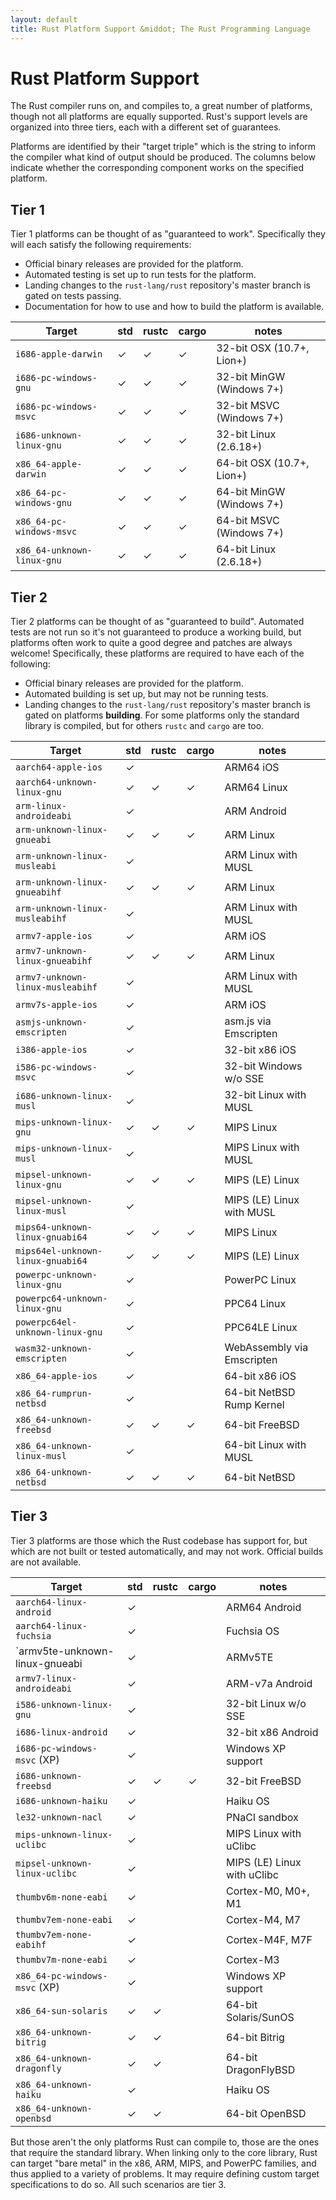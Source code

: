 ```yaml
---
layout: default
title: Rust Platform Support &middot; The Rust Programming Language
---
```


# Rust Platform Support

The Rust compiler runs on, and compiles to, a great number of platforms, though
not all platforms are equally supported. Rust's support levels are organized
into three tiers, each with a different set of guarantees.

Platforms are identified by their "target triple" which is the string to inform
the compiler what kind of output should be produced. The columns below indicate
whether the corresponding component works on the specified platform.

## Tier 1

Tier 1 platforms can be thought of as "guaranteed to work".
Specifically they will each satisfy the following requirements:

* Official binary releases are provided for the platform.
* Automated testing is set up to run tests for the platform.
* Landing changes to the `rust-lang/rust` repository's master branch is gated on
  tests passing.
* Documentation for how to use and how to build the platform is available.

|  Target                       | std |rustc|cargo| notes                      |
|-------------------------------|-----|-----|-----|----------------------------|
| `i686-apple-darwin`           |  ✓  |  ✓  |  ✓  | 32-bit OSX (10.7+, Lion+)  |
| `i686-pc-windows-gnu`         |  ✓  |  ✓  |  ✓  | 32-bit MinGW (Windows 7+)  |
| `i686-pc-windows-msvc`        |  ✓  |  ✓  |  ✓  | 32-bit MSVC (Windows 7+)   |
| `i686-unknown-linux-gnu`      |  ✓  |  ✓  |  ✓  | 32-bit Linux (2.6.18+)     |
| `x86_64-apple-darwin`         |  ✓  |  ✓  |  ✓  | 64-bit OSX (10.7+, Lion+)  |
| `x86_64-pc-windows-gnu`       |  ✓  |  ✓  |  ✓  | 64-bit MinGW (Windows 7+)  |
| `x86_64-pc-windows-msvc`      |  ✓  |  ✓  |  ✓  | 64-bit MSVC (Windows 7+)   |
| `x86_64-unknown-linux-gnu`    |  ✓  |  ✓  |  ✓  | 64-bit Linux (2.6.18+)     |

## Tier 2

Tier 2 platforms can be thought of as "guaranteed to build". Automated tests
are not run so it's not guaranteed to produce a working build, but platforms
often work to quite a good degree and patches are always welcome! Specifically,
these platforms are required to have each of the following:

* Official binary releases are provided for the platform.
* Automated building is set up, but may not be running tests.
* Landing changes to the `rust-lang/rust` repository's master branch is gated on
  platforms **building**. For some platforms only the standard library is
  compiled, but for others `rustc` and `cargo` are too.

|  Target                           | std |rustc|cargo| notes                      |
|-----------------------------------|-----|-----|-----|----------------------------|
| `aarch64-apple-ios`               |  ✓  |     |     | ARM64 iOS                  |
| `aarch64-unknown-linux-gnu`       |  ✓  |  ✓  |  ✓  | ARM64 Linux                |
| `arm-linux-androideabi`           |  ✓  |     |     | ARM Android                |
| `arm-unknown-linux-gnueabi`       |  ✓  |  ✓  |  ✓  | ARM Linux                  |
| `arm-unknown-linux-musleabi`      |  ✓  |     |     | ARM Linux with MUSL        |
| `arm-unknown-linux-gnueabihf`     |  ✓  |  ✓  |  ✓  | ARM Linux                  |
| `arm-unknown-linux-musleabihf`    |  ✓  |     |     | ARM Linux with MUSL        |
| `armv7-apple-ios`                 |  ✓  |     |     | ARM iOS                    |
| `armv7-unknown-linux-gnueabihf`   |  ✓  |  ✓  |  ✓  | ARM Linux                  |
| `armv7-unknown-linux-musleabihf`  |  ✓  |     |     | ARM Linux with MUSL        |
| `armv7s-apple-ios`                |  ✓  |     |     | ARM iOS                    |
| `asmjs-unknown-emscripten`        |  ✓  |     |     | asm.js via Emscripten      |
| `i386-apple-ios`                  |  ✓  |     |     | 32-bit x86 iOS             |
| `i586-pc-windows-msvc`            |  ✓  |     |     | 32-bit Windows w/o SSE     |
| `i686-unknown-linux-musl`         |  ✓  |     |     | 32-bit Linux with MUSL     |
| `mips-unknown-linux-gnu`          |  ✓  |  ✓  |  ✓  | MIPS Linux                 |
| `mips-unknown-linux-musl`         |  ✓  |     |     | MIPS Linux with MUSL       |
| `mipsel-unknown-linux-gnu`        |  ✓  |  ✓  |  ✓  | MIPS (LE) Linux            |
| `mipsel-unknown-linux-musl`       |  ✓  |     |     | MIPS (LE) Linux with MUSL  |
| `mips64-unknown-linux-gnuabi64`   |  ✓  |  ✓  |  ✓  | MIPS Linux                 |
| `mips64el-unknown-linux-gnuabi64` |  ✓  |  ✓  |  ✓  | MIPS (LE) Linux            |
| `powerpc-unknown-linux-gnu`       |  ✓  |     |     | PowerPC Linux              |
| `powerpc64-unknown-linux-gnu`     |  ✓  |     |     | PPC64 Linux                |
| `powerpc64el-unknown-linux-gnu`   |  ✓  |     |     | PPC64LE Linux              |
| `wasm32-unknown-emscripten`       |  ✓  |     |     | WebAssembly via Emscripten |
| `x86_64-apple-ios`                |  ✓  |     |     | 64-bit x86 iOS             |
| `x86_64-rumprun-netbsd`           |  ✓  |     |     | 64-bit NetBSD Rump Kernel  |
| `x86_64-unknown-freebsd`          |  ✓  |  ✓  |  ✓  | 64-bit FreeBSD             |
| `x86_64-unknown-linux-musl`       |  ✓  |     |     | 64-bit Linux with MUSL     |
| `x86_64-unknown-netbsd`           |  ✓  |  ✓  |  ✓  | 64-bit NetBSD              |

## Tier 3

Tier 3 platforms are those which the Rust codebase has support for, but
which are not built or tested automatically, and may not work.
Official builds are not available.

|  Target                        | std |rustc|cargo| notes                       |
|------------------------------- |-----|-----|-----|-----------------------------|
| `aarch64-linux-android`        |  ✓  |     |     | ARM64 Android               |
| `aarch64-linux-fuchsia`        |  ✓  |     |     | Fuchsia OS                  |
| `armv5te-unknown-linux-gnueabi |  ✓  |     |     | ARMv5TE                     |
| `armv7-linux-androideabi`      |  ✓  |     |     | ARM-v7a Android             |
| `i586-unknown-linux-gnu`       |  ✓  |     |     | 32-bit Linux w/o SSE        |
| `i686-linux-android`           |  ✓  |     |     | 32-bit x86 Android          |
| `i686-pc-windows-msvc` (XP)    |  ✓  |     |     | Windows XP support          |
| `i686-unknown-freebsd`         |  ✓  |  ✓  |  ✓  | 32-bit FreeBSD              |
| `i686-unknown-haiku`           |  ✓  |     |     | Haiku OS                    |
| `le32-unknown-nacl`            |  ✓  |     |     | PNaCl sandbox               |
| `mips-unknown-linux-uclibc`    |  ✓  |     |     | MIPS Linux with uClibc      |
| `mipsel-unknown-linux-uclibc`  |  ✓  |     |     | MIPS (LE) Linux with uClibc |
| `thumbv6m-none-eabi`           |  ✓  |     |     | Cortex-M0, M0+, M1          |
| `thumbv7em-none-eabi`          |  ✓  |     |     | Cortex-M4, M7               |
| `thumbv7em-none-eabihf`        |  ✓  |     |     | Cortex-M4F, M7F             |
| `thumbv7m-none-eabi`           |  ✓  |     |     | Cortex-M3                   |
| `x86_64-pc-windows-msvc` (XP)  |  ✓  |     |     | Windows XP support          |
| `x86_64-sun-solaris`           |  ✓  |  ✓  |     | 64-bit Solaris/SunOS        |
| `x86_64-unknown-bitrig`        |  ✓  |  ✓  |     | 64-bit Bitrig               |
| `x86_64-unknown-dragonfly`     |  ✓  |  ✓  |     | 64-bit DragonFlyBSD         |
| `x86_64-unknown-haiku`         |  ✓  |     |     | Haiku OS                    |
| `x86_64-unknown-openbsd`       |  ✓  |  ✓  |     | 64-bit OpenBSD              |

But those aren't the only platforms Rust can compile to, those are the ones that
require the standard library. When linking only to the core library, Rust can
target "bare metal" in the x86, ARM, MIPS, and PowerPC families, and thus applied
to a variety of problems. It may require defining custom target specifications
to do so. All such scenarios are tier 3.

